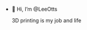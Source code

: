 - 👋 Hi, I’m @LeeOtts

  3D printing is my job and life

<!---
LeeOtts/LeeOtts is a ✨ special ✨ repository because its `README.md` (this file) appears on your GitHub profile.
You can click the Preview link to take a look at your changes.
--->

